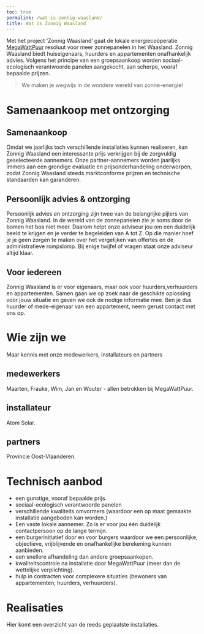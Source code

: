 ```yaml
---
toc: true
permalink: /wat-is-zonnig-waasland/
title: Wat is Zonnig Waasland
---
```


Met het project ‘Zonnig Waasland’ gaat de lokale energiecoöperatie
[MegaWattPuur](https://www.megawattpuur.be)  resoluut voor meer zonnepanelen in
het Waasland. Zonnig Waasland  biedt huiseigenaars, huurders en
appartementen onafhankelijk advies. Volgens het principe van een groepsaankoop
worden sociaal-ecologisch verantwoorde panelen aangekocht, aan scherpe, vooraf
bepaalde prijzen.

> We maken je wegwijs in de wondere wereld van zonne-energie!


# Samenaankoop met ontzorging

## Samenaankoop

Omdat we jaarlijks toch verschillende installaties kunnen realiseren, kan
Zonnig Waasland een interessante prijs verkrijgen bij de zorgvuldig
geselecteerde aannemers. Onze partner-aannemers worden jaarlijks immers aan een
grondige evaluatie en prijsonderhandeling onderworpen, zodat Zonnig Waasland
steeds marktconforme prijzen en technische standaarden kan garanderen.


## Persoonlijk advies & ontzorging

Persoonlijk advies en ontzorging zijn twee van de belangrijke pijlers van
Zonnig Waasland. In de wereld van de zonnepanelen zie je soms door de bomen het bos
niet meer. Daarom helpt onze adviseur jou om een duidelijk beeld te krijgen en
je verder te begeleiden van A tot Z. Op die manier hoef je je geen zorgen te
maken over het vergelijken van offertes en de administratieve rompslomp. Bij
enige twijfel of vragen staat onze adviseur altijd klaar.


## Voor iedereen

Zonnig Waasland is er voor eigenaars, maar ook voor huurders,verhuurders en
appartementen. Samen gaan we op zoek naar de geschikte oplossing voor jouw
situatie en geven we ook de nodige informatie mee. Ben je dus huurder of
mede-eigenaar van een appartement, neem gerust contact met ons op.


# Wie zijn we

Maar kennis met onze medewerkers, installateurs en partners

## medewerkers

Maarten, Frauke, Wim, Jan en Wouter - allen betrokken bij MegaWattPuur.

## installateur

Atom Solar.

## partners

Provincie Oost-Vlaanderen.

# Technisch aanbod

* een gunstige, vooraf bepaalde prijs.
* sociaal-ecologisch verantwoorde panelen 
* verschillende kwaliteits omvormers (waardoor een op maat gemaakte installatie aangeboden kan worden.)
* Een vaste lokale aannemer. Zo is er voor jou één duidelijk contactpersoon op de lange termijn.
* een burgerinitiatief door en voor burgers waardoor we een persoonlijke, objectieve, vrijblijvende en onafhankelijke berekening kunnen aanbieden.
* een snellere afhandeling dan andere groepsaankopen.
* kwaliteitscontrole na installatie door MegaWattPuur (meer dan de wettelijke verplichting).
* hulp in contracten voor complexere situaties (bewoners van appartementen, huurders, verhuurders).


# Realisaties

Hier komt een overzicht van de reeds geplaatste installaties.
